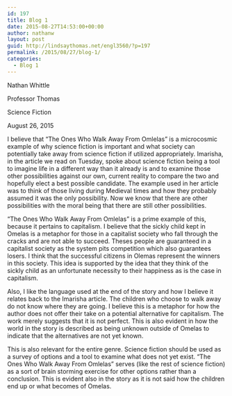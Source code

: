 ```yaml
---
id: 197
title: Blog 1
date: 2015-08-27T14:53:00+00:00
author: nathanw
layout: post
guid: http://lindsaythomas.net/engl3560/?p=197
permalink: /2015/08/27/blog-1/
categories:
  - Blog 1
---
```

Nathan Whittle

Professor Thomas

Science Fiction

August 26, 2015

I believe that “The Ones Who Walk Away From Omlelas” is a microcosmic example of why science fiction is important and what society can potentially take away from science fiction if utilized appropriately. Imarisha, in the article we read on Tuesday, spoke about science fiction being a tool to imagine life in a different way than it already is and to examine those other possibilities against our own, current reality to compare the two and hopefully elect a best possible candidate. The example used in her article was to think of those living during Medieval times and how they probably assumed it was the only possibility. Now we know that there are other possibilities with the moral being that there are still other possibilities.

“The Ones Who Walk Away From Omlelas” is a prime example of this, because it pertains to capitalism. I believe that the sickly child kept in Omelas is a metaphor for those in a capitalist society who fall through the cracks and are not able to succeed. Theses people are guaranteed in a capitalist society as the system pits competition which also guarantees losers. I think that the successful citizens in Olemas represent the winners in this society. This idea is supported by the idea that they think of the sickly child as an unfortunate necessity to their happiness as is the case in capitalism.

Also, I like the language used at the end of the story and how I believe it relates back to the Imarisha article. The children who choose to walk away do not know where they are going. I believe this is a metaphor for how the author does not offer their take on a potential alternative for capitalism. The work merely suggests that it is not perfect. This is also evident in how the world in the story is described as being unknown outside of Omelas to indicate that the alternatives are not yet known.

This is also relevant for the entire genre. Science fiction should be used as a survey of options and a tool to examine what does not yet exist. “The Ones Who Walk Away From Omlelas” serves (like the rest of science fiction) as a sort of brain storming exercise for other options rather than a conclusion. This is evident also in the story as it is not said how the children end up or what becomes of Omelas.